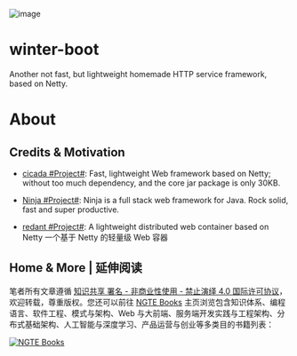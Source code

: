 ![image](https://user-images.githubusercontent.com/5803001/52098243-32c76400-2609-11e9-89b1-ac03cb9aab3b.png)

# winter-boot

Another not fast, but lightweight homemade HTTP service framework, based on Netty.

# About

## Credits & Motivation

- [cicada #Project#](https://github.com/TogetherOS/cicada): Fast, lightweight Web framework based on Netty; without too much dependency, and the core jar package is only 30KB.

- [Ninja #Project#](https://github.com/ninjaframework/ninja): Ninja is a full stack web framework for Java. Rock solid, fast and super productive.

- [redant #Project#](https://github.com/all4you/redant): A lightweight distributed web container based on Netty 一个基于 Netty 的轻量级 Web 容器

## Home & More | 延伸阅读

笔者所有文章遵循 [知识共享 署名 - 非商业性使用 - 禁止演绎 4.0 国际许可协议](https://creativecommons.org/licenses/by-nc-nd/4.0/deed.zh)，欢迎转载，尊重版权。您还可以前往 [NGTE Books](https://ng-tech.icu/books/) 主页浏览包含知识体系、编程语言、软件工程、模式与架构、Web 与大前端、服务端开发实践与工程架构、分布式基础架构、人工智能与深度学习、产品运营与创业等多类目的书籍列表：

[![NGTE Books](https://s2.ax1x.com/2020/01/18/19uXtI.png)](https://ng-tech.icu/books/)
